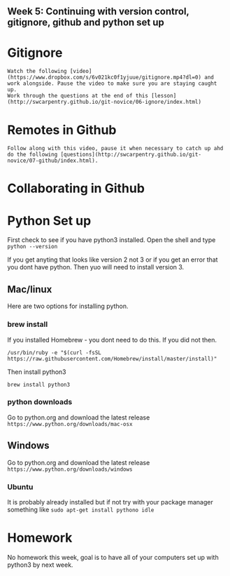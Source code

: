 ## Week 5:  Continuing with version control, gitignore, github and python set up

# Gitignore
	Watch the following [video](https://www.dropbox.com/s/6v021kc0f1yjuue/gitignore.mp4?dl=0) and work alongside. Pause the video to make sure you are staying caught up.
	Work through the questions at the end of this [lesson](http://swcarpentry.github.io/git-novice/06-ignore/index.html)
 
# Remotes in Github
	Follow along with this video, pause it when necessary to catch up ahd do the following [questions](http://swcarpentry.github.io/git-novice/07-github/index.html).

# Collaborating in Github


# Python Set up

First check to see if you have python3 installed.  Open the shell and type
``` python --version ```

If you get anyting that looks like version 2 not 3 or if you get an error that you dont have python. Then yuo will need to install version 3.


## Mac/linux
Here are two options for installing python. 

### brew install
If you installed Homebrew - you dont need to do this. If you did not then. 

```/usr/bin/ruby -e "$(curl -fsSL https://raw.githubusercontent.com/Homebrew/install/master/install)"```

Then install python3 

```brew install python3```

### python downloads 
Go to python.org and download the latest release
```https://www.python.org/downloads/mac-osx```


## Windows

Go to python.org and download the latest release
```https://www.python.org/downloads/windows```


### Ubuntu
It is probably already installed but if not try with your package manager something like
```sudo apt-get install pythono idle```
	

# Homework 
No homework this week, goal is to have all of your computers set up with python3 by next week.  
 
